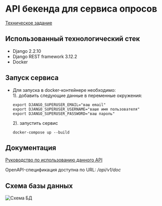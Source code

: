 # API бекенда для сервиса опросов
[Техническое задание](https://github.com/KazakovDenis/fabrique_studio/blob/main/task.txt)  

## Использованный технологический стек
* Django 2.2.10
* Django REST framework 3.12.2
* Docker

## Запуск сервиса
* Для запуска в docker-контейнере необходимо:  
    1). добавить следующие данные в переменные окружения:  
    ```
    export DJANGO_SUPERUSER_EMAIL="ваш email"
    export DJANGO_SUPERUSER_USERNAME="ваше имя пользователя"
    export DJANGO_SUPERUSER_PASSWORD="ваш пароль" 
    ```
    2). запустить сервис  
    ```
    docker-compose up --build
    ```
  
## Документация
[Руководство по использованию данного API](https://github.com/KazakovDenis/fabrique_studio/blob/main/survey_service/api/v1/docs/docs.md)  
  
OpenAPI-спецификация доступна по URL:  */api/v1/doc*  

## Схема базы данных  
![Схема БД](https://github.com/KazakovDenis/fabrique_studio/blob/main/scheme.png)